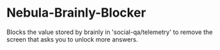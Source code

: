 # Nebula-Brainly-Blocker
Blocks the value stored by brainly in 'social-qa/telemetry' to remove the screen that asks you to unlock more answers.
